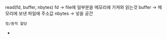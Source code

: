 read(fd, buffer, nbytes)
fd -> file에 일부분을 메모리에 가져와 읽는것
buffer -> 메모리에 보낸 파일에 주소값
nbytes -> 넣을 공간

	정/동적 할당
-